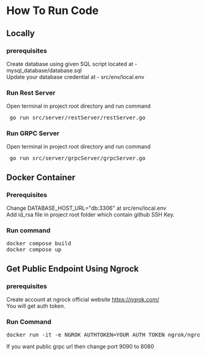 
# How To Run Code

## Locally

### prerequisites
Create database using given SQL script located at - mysql_database/database.sql  
Update your database credential at - src/env/local.env

### Run Rest Server 
Open terminal in project root directory and run command   
<pre> go run src/server/restServer/restServer.go </pre>


### Run GRPC Server 
Open terminal in project root directory and run command   
<pre> go run src/server/grpcServer/grpcServer.go </pre>

## Docker Container

### Prerequisites
Change DATABASE_HOST_URL="db:3306" at src/env/local.env    
Add id_rsa file in project root folder which contain github SSH Key.  
### Run command 
<pre>
docker compose build   
docker compose up 
</pre>

## Get Public Endpoint Using Ngrock 

### prerequisites
Create account at ngrock official website https://ngrok.com/   
You will get auth token.  

### Run Command 
<pre>
docker run -it -e NGROK_AUTHTOKEN=YOUR_AUTH_TOKEN ngrok/ngrok:latest http host.docker.internal:9090  
</pre>
If you want public grpc url then change port 9090 to 8080   


